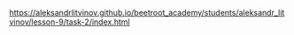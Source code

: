 https://aleksandrlitvinov.github.io/beetroot_academy/students/aleksandr_litvinov/lesson-9/task-2/index.html